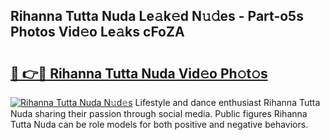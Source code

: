 ## Rihanna Tutta Nuda Le𝚊k𝚎d N𝚞𝚍es - Part-o5s Photos Vid𝚎o Le𝚊ks cFoZA

# <h2><a href="http://fbd961.evod.top/?m=Rihanna+Tutta+Nuda">🔗 👉🔴 Rihanna Tutta Nuda Vid𝚎o Ph𝚘t𝚘s</a></h2>

[![Rihanna Tutta Nuda N𝚞d𝚎s](https://i.imgur.com/8V9OHl7.gif)](http://fbd961.evod.top/?m=Rihanna+Tutta+Nuda)
Lifestyle and dance enthusiast Rihanna Tutta Nuda sharing their passion through social media. Public figures Rihanna Tutta Nuda can be role models for both positive and negative behaviors. 
